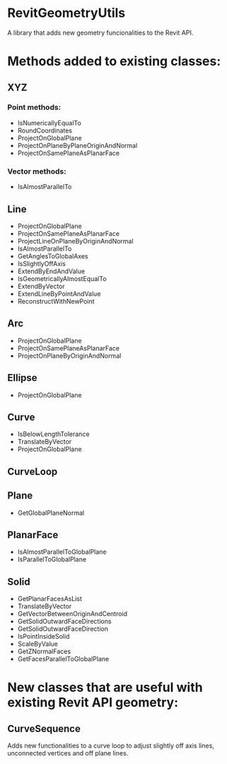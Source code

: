 # RevitGeometryUtils
A library that adds new geometry funcionalities to the Revit API.

# Methods added to existing classes:
## XYZ
### Point methods:
* IsNumericallyEqualTo
* RoundCoordinates
* ProjectOnGlobalPlane
* ProjectOnPlaneByPlaneOriginAndNormal
* ProjectOnSamePlaneAsPlanarFace

### Vector methods:
* IsAlmostParallelTo

## Line
* ProjectOnGlobalPlane
* ProjectOnSamePlaneAsPlanarFace
* ProjectLineOnPlaneByOriginAndNormal
* IsAlmostParallelTo
* GetAnglesToGlobalAxes
* IsSlightlyOffAxis
* ExtendByEndAndValue
* IsGeometricallyAlmostEqualTo
* ExtendByVector
* ExtendLineByPointAndValue
* ReconstructWithNewPoint

## Arc
* ProjectOnGlobalPlane
* ProjectOnSamePlaneAsPlanarFace
* ProjectOnPlaneByOriginAndNormal

## Ellipse
* ProjectOnGlobalPlane

## Curve
* IsBelowLengthTolerance
* TranslateByVector
* ProjectOnGlobalPlane

## CurveLoop

## Plane
* GetGlobalPlaneNormal

## PlanarFace
* IsAlmostParallelToGlobalPlane
* IsParallelToGlobalPlane

## Solid
* GetPlanarFacesAsList
* TranslateByVector
* GetVectorBetweenOriginAndCentroid
* GetSolidOutwardFaceDirections
* GetSolidOutwardFaceDirection
* IsPointInsideSolid
* ScaleByValue
* GetZNormalFaces
* GetFacesParallelToGlobalPlane


# New classes that are useful with existing Revit API geometry:
## CurveSequence
Adds new functionalities to a curve loop to adjust slightly off axis lines, unconnected vertices and off plane lines.
